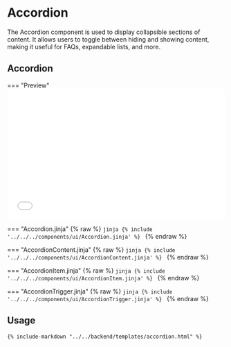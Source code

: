 # Accordion

The Accordion component is used to display collapsible sections of content. It allows users to toggle between hiding and showing content, making it useful for FAQs, expandable lists, and more.

## Accordion

=== "Preview"
    <iframe
    src="{{ preview_url}}/components/accordion"
    style="width: 100%; height: 300px; border: none;">
    </iframe>

=== "Accordion.jinja"
{% raw %}
    ```jinja
    {% include '../../../components/ui/Accordion.jinja' %}
    ```
{% endraw %}

=== "AccordionContent.jinja"
{% raw %}
    ```jinja
    {% include '../../../components/ui/AccordionContent.jinja' %}
    ```
{% endraw %}

=== "AccordionItem.jinja"
{% raw %}
    ```jinja
    {% include '../../../components/ui/AccordionItem.jinja' %}
    ```
{% endraw %}    

=== "AccordionTrigger.jinja"
{% raw %}
    ```jinja
    {% include '../../../components/ui/AccordionTrigger.jinja' %}
    ```
{% endraw %}

## Usage

```html
{% include-markdown "../../backend/templates/accordion.html" %}
```
